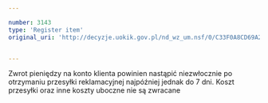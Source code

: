 ```yaml
---

number: 3143
type: 'Register item'
original_uri: 'http://decyzje.uokik.gov.pl/nd_wz_um.nsf/0/C33F0A8CD69A23C3C12579F80045F3D6?OpenDocument'


---
```


Zwrot pieniędzy na konto klienta powinien nastąpić niezwłocznie po otrzymaniu przesyłki reklamacyjnej najpóźniej jednak do 7 dni. Koszt przesyłki oraz inne koszty uboczne nie są zwracane
